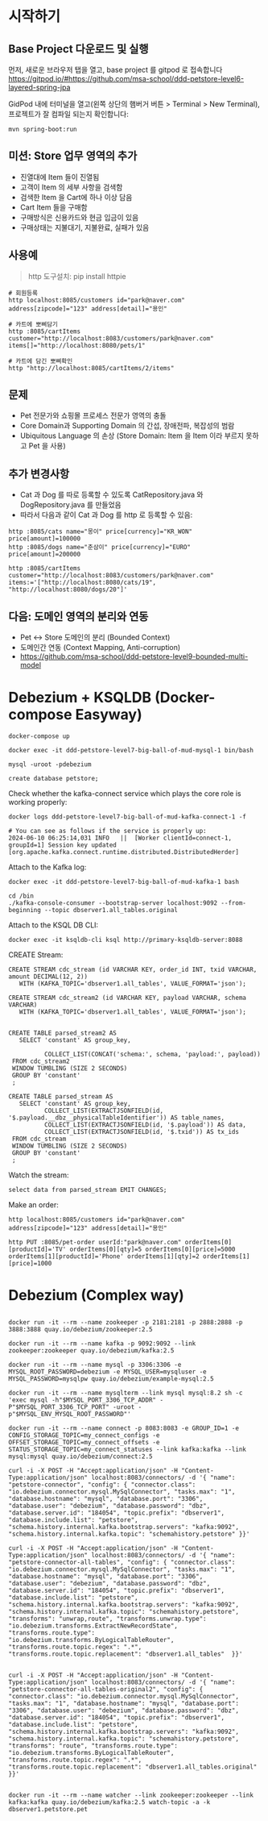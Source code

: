 # 시작하기



## Base Project 다운로드 및 실행
먼저, 새로운 브라우저 탭을 열고, base project 를 gitpod 로 접속합니다
https://gitpod.io/#https://github.com/msa-school/ddd-petstore-level6-layered-spring-jpa

GidPod 내에 터미널을 열고(왼쪽 상단의 햄버거 버튼 > Terminal > New Terminal), 프로젝트가 잘 컴파일 되는지 확인합니다:
```
mvn spring-boot:run
```

## 미션: Store 업무 영역의 추가
- 진열대에 Item 들이 진열됨
- 고객이 Item 의 세부 사항을 검색함
- 검색한 Item 을 Cart에 하나 이상 담음
- Cart Item 들을 구매함
- 구매방식은 신용카드와 현금 입금이 있음
- 구매상태는 지불대기, 지불완료, 실패가 있음

## 사용예

> http 도구설치: pip install httpie


```
# 회원등록
http localhost:8085/customers id="park@naver.com" address[zipcode]="123" address[detail]="용인"

# 카트에 뽀삐담기
http :8085/cartItems customer="http://localhost:8083/customers/park@naver.com" items[]="http://localhost:8080/pets/1"

# 카트에 담긴 뽀삐확인
http "http://localhost:8085/cartItems/2/items"
```

## 문제
- Pet 전문가와 쇼핑몰 프로세스 전문가 영역의 충돌
- Core Domain과 Supporting Domain 의 간섭, 장애전파, 복잡성의 범람
- Ubiquitous Language 의 손상 (Store Domain: Item 을 Item 이라 부르지 못하고 Pet 을 사용)

## 추가 변경사항
- Cat 과 Dog 를 따로 등록할 수 있도록 CatRepository.java 와 DogRepository.java 를 만들었음
- 따라서 다음과 같이 Cat 과 Dog 를 http 로 등록할 수 있음:
```
http :8085/cats name="몽이" price[currency]="KR_WON" price[amount]=100000
http :8085/dogs name="춘삼이" price[currency]="EURO" price[amount]=200000

http :8085/cartItems customer="http://localhost:8083/customers/park@naver.com" items:='["http://localhost:8080/cats/19", "http://localhost:8080/dogs/20"]'

```

## 다음: 도메인 영역의 분리와 연동
- Pet <-> Store 도메인의 분리 (Bounded Context)
- 도메인간 연동 (Context Mapping, Anti-corruption)
- https://github.com/msa-school/ddd-petstore-level9-bounded-multi-model




# Debezium + KSQLDB (Docker-compose Easyway)

```
docker-compose up

docker exec -it ddd-petstore-level7-big-ball-of-mud-mysql-1 bin/bash

mysql -uroot -pdebezium

create database petstore;
```


Check whether the kafka-connect service which plays the core role is working properly:
```
docker logs ddd-petstore-level7-big-ball-of-mud-kafka-connect-1 -f

# You can see as follows if the service is properly up:
2024-06-10 06:25:14,031 INFO   ||  [Worker clientId=connect-1, groupId=1] Session key updated   [org.apache.kafka.connect.runtime.distributed.DistributedHerder]

```


Attach to the Kafka log:

```
docker exec -it ddd-petstore-level7-big-ball-of-mud-kafka-1 bash

cd /bin
./kafka-console-consumer --bootstrap-server localhost:9092 --from-beginning --topic dbserver1.all_tables.original
```

Attach to the KSQL DB CLI:

```
docker exec -it ksqldb-cli ksql http://primary-ksqldb-server:8088
```


CREATE Stream:

```
CREATE STREAM cdc_stream (id VARCHAR KEY, order_id INT, txid VARCHAR, amount DECIMAL(12, 2)) 
   WITH (KAFKA_TOPIC='dbserver1.all_tables', VALUE_FORMAT='json');

CREATE STREAM cdc_stream2 (id VARCHAR KEY, payload VARCHAR, schema VARCHAR) 
   WITH (KAFKA_TOPIC='dbserver1.all_tables', VALUE_FORMAT='json');


CREATE TABLE parsed_stream2 AS
   SELECT 'constant' AS group_key,

          COLLECT_LIST(CONCAT('schema:', schema, 'payload:', payload))
 FROM cdc_stream2
 WINDOW TUMBLING (SIZE 2 SECONDS)
 GROUP BY 'constant'
 ;

CREATE TABLE parsed_stream AS
   SELECT 'constant' AS group_key,
          COLLECT_LIST(EXTRACTJSONFIELD(id, '$.payload.__dbz__physicalTableIdentifier')) AS table_names,
          COLLECT_LIST(EXTRACTJSONFIELD(id, '$.payload')) AS data,
          COLLECT_LIST(EXTRACTJSONFIELD(id, '$.txid')) AS tx_ids
 FROM cdc_stream
 WINDOW TUMBLING (SIZE 2 SECONDS)
 GROUP BY 'constant'
 ;
```

Watch the stream:
```
select data from parsed_stream EMIT CHANGES;
```

Make an order:
```
http localhost:8085/customers id="park@naver.com" address[zipcode]="123" address[detail]="용인"

http PUT :8085/pet-order userId:"park@naver.com" orderItems[0][productId]='TV' orderItems[0][qty]=5 orderItems[0][price]=5000 orderItems[1][productId]='Phone' orderItems[1][qty]=2 orderItems[1][price]=1000 

```

# Debezium (Complex way)

## 
```
docker run -it --rm --name zookeeper -p 2181:2181 -p 2888:2888 -p 3888:3888 quay.io/debezium/zookeeper:2.5

docker run -it --rm --name kafka -p 9092:9092 --link zookeeper:zookeeper quay.io/debezium/kafka:2.5

docker run -it --rm --name mysql -p 3306:3306 -e MYSQL_ROOT_PASSWORD=debezium -e MYSQL_USER=mysqluser -e MYSQL_PASSWORD=mysqlpw quay.io/debezium/example-mysql:2.5

docker run -it --rm --name mysqlterm --link mysql mysql:8.2 sh -c 'exec mysql -h"$MYSQL_PORT_3306_TCP_ADDR" -P"$MYSQL_PORT_3306_TCP_PORT" -uroot -p"$MYSQL_ENV_MYSQL_ROOT_PASSWORD"'

docker run -it --rm --name connect -p 8083:8083 -e GROUP_ID=1 -e CONFIG_STORAGE_TOPIC=my_connect_configs -e OFFSET_STORAGE_TOPIC=my_connect_offsets -e STATUS_STORAGE_TOPIC=my_connect_statuses --link kafka:kafka --link mysql:mysql quay.io/debezium/connect:2.5

curl -i -X POST -H "Accept:application/json" -H "Content-Type:application/json" localhost:8083/connectors/ -d '{ "name": "petstore-connector", "config": { "connector.class": "io.debezium.connector.mysql.MySqlConnector", "tasks.max": "1", "database.hostname": "mysql", "database.port": "3306", "database.user": "debezium", "database.password": "dbz", "database.server.id": "184054", "topic.prefix": "dbserver1", "database.include.list": "petstore", "schema.history.internal.kafka.bootstrap.servers": "kafka:9092", "schema.history.internal.kafka.topic": "schemahistory.petstore" }}'

curl -i -X POST -H "Accept:application/json" -H "Content-Type:application/json" localhost:8083/connectors/ -d '{ "name": "petstore-connector-all-tables", "config": { "connector.class": "io.debezium.connector.mysql.MySqlConnector", "tasks.max": "1", "database.hostname": "mysql", "database.port": "3306", "database.user": "debezium", "database.password": "dbz", "database.server.id": "184054", "topic.prefix": "dbserver1", "database.include.list": "petstore", "schema.history.internal.kafka.bootstrap.servers": "kafka:9092", "schema.history.internal.kafka.topic": "schemahistory.petstore", "transforms": "unwrap,route", "transforms.unwrap.type": "io.debezium.transforms.ExtractNewRecordState", "transforms.route.type": "io.debezium.transforms.ByLogicalTableRouter", "transforms.route.topic.regex": ".*", "transforms.route.topic.replacement": "dbserver1.all_tables"  }}'


curl -i -X POST -H "Accept:application/json" -H "Content-Type:application/json" localhost:8083/connectors/ -d '{ "name": "petstore-connector-all-tables-original2", "config": { "connector.class": "io.debezium.connector.mysql.MySqlConnector", "tasks.max": "1", "database.hostname": "mysql", "database.port": "3306", "database.user": "debezium", "database.password": "dbz", "database.server.id": "184054", "topic.prefix": "dbserver1", "database.include.list": "petstore", "schema.history.internal.kafka.bootstrap.servers": "kafka:9092", "schema.history.internal.kafka.topic": "schemahistory.petstore", "transforms": "route", "transforms.route.type": "io.debezium.transforms.ByLogicalTableRouter", "transforms.route.topic.regex": ".*", "transforms.route.topic.replacement": "dbserver1.all_tables.original"  }}'


docker run -it --rm --name watcher --link zookeeper:zookeeper --link kafka:kafka quay.io/debezium/kafka:2.5 watch-topic -a -k dbserver1.petstore.pet
```









